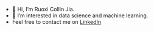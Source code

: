 - 👋 Hi, I’m Ruoxi Collin Jia.
- 👀 I’m interested in data science and machine learning.
- Feel free to contact me on [LinkedIn](https://www.linkedin.com/in/collin-jia/)

<!---
collinjia is a ✨ special ✨ repository because its `README.md` (this file) appears on your GitHub profile.
You can click the Preview link to take a look at your changes.
--->
